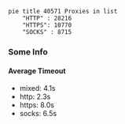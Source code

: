 
```mermaid
pie title 40571 Proxies in list
    "HTTP" : 28216
    "HTTPS": 10770
    "SOCKS" : 8715
```

### Some Info
#### Average Timeout

- mixed: 4.1s
- http: 2.3s
- https: 8.0s
- socks: 6.5s